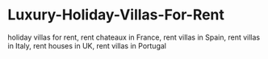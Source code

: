# Luxury-Holiday-Villas-For-Rent
holiday villas for rent, rent chateaux in France, rent villas in Spain, rent villas in Italy, rent houses in UK, rent villas in Portugal
